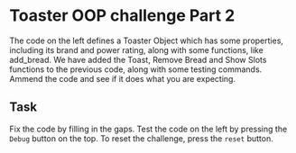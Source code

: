 # Toaster OOP challenge Part 2

The code on the left defines a Toaster Object which has some properties, including its brand and power rating, along with some functions, like add_bread. We have added the Toast, Remove Bread and Show Slots functions to the previous code, along with some testing commands. Ammend the code and see if it does what you are expecting.

## Task

Fix the code by filling in the gaps. Test the code on the left by pressing the `Debug` button on the top. To reset the challenge, press the `reset` button.

